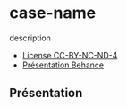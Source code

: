 # case-name

description

- [License CC-BY-NC-ND-4](LICENSE)
- [Présentation Behance](http)

## Présentation